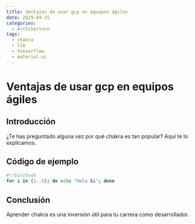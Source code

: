 ```yaml
---
title: Ventajas de usar gcp en equipos ágiles
date: 2029-04-25
categories:
  - Architecture
tags:
  - chakra
  - llm
  - tensorflow
  - material-ui
---
```


# Ventajas de usar gcp en equipos ágiles

## Introducción

¿Te has preguntado alguna vez por qué chakra es tan popular? Aquí te lo explicamos.

## Código de ejemplo

```bash
#!/bin/bash
for i in {1..5}; do echo "Hola $i"; done
```

## Conclusión

Aprender chakra es una inversión útil para tu carrera como desarrollador.